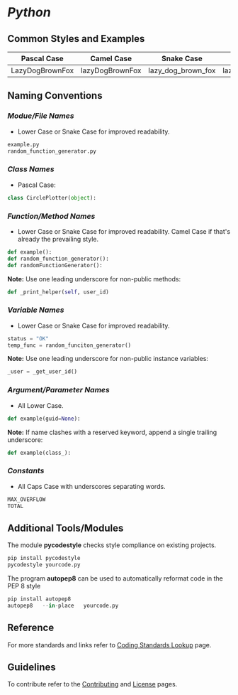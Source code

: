 # *Python*

## **Common Styles and Examples**

Pascal Case       | Camel Case      | Snake Case         |   Lower Case    |  Caps Case 
:----------------:|:---------------:|:------------------:|:---------------:|:----------------:
LazyDogBrownFox   | lazyDogBrownFox | lazy_dog_brown_fox | lazydogbrownfox | LAZYDOGBROWNFOX

## **Naming Conventions**

### *Modue/File Names*
* Lower Case or Snake Case for improved readability.
```python
example.py
random_function_generator.py
```

### *Class Names*
* Pascal Case: 
```python
class CirclePlotter(object):
```

### *Function/Method Names*
* Lower Case or Snake Case for improved readability. Camel Case if that's already the prevailing style.
```python 
def example():
def random_function_generator():
def randomFunctionGenerator():
```

**Note:** Use one leading underscore for non-public methods: 
```python 
def _print_helper(self, user_id)
```

### *Variable Names*
* Lower Case or Snake Case for improved readability.
```python
status = "OK"
temp_func = random_funciton_generator()
```

**Note:** Use one leading underscore for non-public instance variables:
```python 
_user = _get_user_id()
```

### *Argument/Parameter Names*
* All Lower Case. 
```python
def example(guid=None):
```

**Note:** If name clashes with a reserved keyword, append a single trailing underscore: 
```python 
def example(class_):
```

### *Constants*
* All Caps Case with underscores separating words.
```python
MAX_OVERFLOW 
TOTAL
```

## **Additional Tools/Modules**
The module **pycodestyle** checks style compliance on existing projects.
```python
pip install pycodestyle
pycodestyle yourcode.py
```

The program **autopep8** can be used to automatically reformat code in the PEP 8 style 
```python
pip install autopep8 
autopep8   --in-place   yourcode.py
```

## **Reference**
For more standards and links refer to [Coding Standards Lookup](README.md/#Python) page.

## **Guidelines**
To contribute refer to the [Contributing](guidelines/CONTRIBUTING.md) and [License](guidelines/LICENSE) pages.
